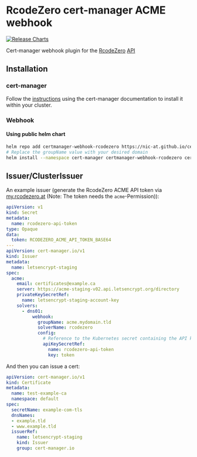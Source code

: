 # RcodeZero cert-manager ACME webhook

[![Release Charts](https://github.com/blankdots/certmanager-webhook-rcodezero/actions/workflows/release.yml/badge.svg?branch=main)](https://github.com/blankdots/certmanager-webhook-rcodezero/actions/workflows/release.yml)

Cert-manager webhook plugin for the  [RcodeZero](https://www.rcodezero.at) [API](https://my.rcodezero.at/openapi)

## Installation

### cert-manager

Follow the [instructions](https://cert-manager.io/docs/installation/) using the cert-manager documentation to install it within your cluster.

### Webhook

#### Using public helm chart
```bash
helm repo add certmanager-webhook-rcodezero https://nic-at.github.io/certmanager-webhook-rcodezero
# Replace the groupName value with your desired domain
helm install --namespace cert-manager certmanager-webhook-rcodezero certmanager-webhook-rcodezero/certmanager-webhook-rcodezero --set groupName=acme.yourdomain.tld
```

## Issuer/ClusterIssuer

An example issuer (generate the RcodeZero ACME API token via [my.rcodezero.at](https://my.rcodezero.at) (Note: The token needs the `acme`-Permission)):

```yaml
apiVersion: v1
kind: Secret
metadata:
  name: rcodezero-api-token
type: Opaque
data:
  token: RCODEZERO_ACME_API_TOKEN_BASE64
---
apiVersion: cert-manager.io/v1
kind: Issuer
metadata:
  name: letsencrypt-staging
spec:
  acme:
    email: certificates@example.ca
    server: https://acme-staging-v02.api.letsencrypt.org/directory
    privateKeySecretRef:
      name: letsencrypt-staging-account-key
    solvers:
      - dns01:
          webhook:
            groupName: acme.mydomain.tld
            solverName: rcodezero
            config:
              # Reference to the Kubernetes secret containing the API key.
              apiKeySecretRef:
                name: rcodezero-api-token
                key: token

```

And then you can issue a cert:

```yaml
apiVersion: cert-manager.io/v1
kind: Certificate
metadata:
  name: test-example-ca
  namespace: default
spec:
  secretName: example-com-tls
  dnsNames:
  - example.tld
  - www.example.tld
  issuerRef:
    name: letsencrypt-staging
    kind: Issuer
    group: cert-manager.io
```
